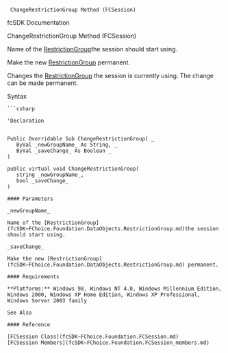 ﻿     ChangeRestrictionGroup Method (FCSession)                                                   

fcSDK Documentation

ChangeRestrictionGroup Method (FCSession)

Name of the [RestrictionGroup](fcSDK~FChoice.Foundation.DataObjects.RestrictionGroup.md)the session should start using.

Make the new [RestrictionGroup](fcSDK~FChoice.Foundation.DataObjects.RestrictionGroup.md) permanent.

Changes the [RestrictionGroup](fcSDK~FChoice.Foundation.DataObjects.RestrictionGroup.md) the session is currently using. The change can be made permanent.

Syntax

```vbnet
```csharp

'Declaration
 

Public Overridable Sub ChangeRestrictionGroup( _
   ByVal _newGroupName_ As String, _
   ByVal _saveChange_ As Boolean _
) 

public virtual void ChangeRestrictionGroup( 
   string _newGroupName_,
   bool _saveChange_
)

#### Parameters

_newGroupName_

Name of the [RestrictionGroup](fcSDK~FChoice.Foundation.DataObjects.RestrictionGroup.md)the session should start using.

_saveChange_

Make the new [RestrictionGroup](fcSDK~FChoice.Foundation.DataObjects.RestrictionGroup.md) permanent.

#### Requirements

**Platforms:** Windows 98, Windows NT 4.0, Windows Millennium Edition, Windows 2000, Windows XP Home Edition, Windows XP Professional, Windows Server 2003 family

See Also

#### Reference

[FCSession Class](fcSDK~FChoice.Foundation.FCSession.md)  
[FCSession Members](fcSDK~FChoice.Foundation.FCSession_members.md)